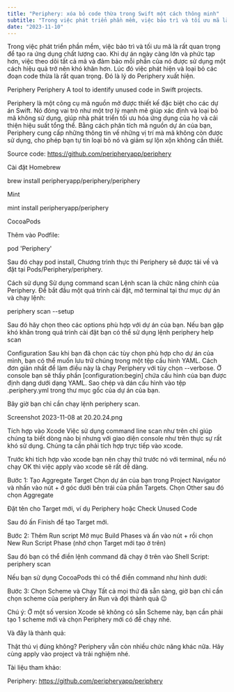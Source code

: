```yaml
---
title: "Periphery: xóa bỏ code thừa trong Swift một cách thông minh"
subtitle: "Trong việc phát triển phần mềm, việc bảo trì và tối ưu mã là rất quan trọng để tạo ra ứng dụng chất lượng cao. Khi dự án ngày càng lớn và phức tạp hơn, việc theo dõi tất cả mã và đảm bảo mỗi phần của nó được sử dụng một cách hiệu quả trở nên khó khăn hơn.."
date: "2023-11-10"
---
```


Trong việc phát triển phần mềm, việc bảo trì và tối ưu mã là rất quan trọng để tạo ra ứng dụng chất lượng cao. Khi dự án ngày càng lớn và phức tạp hơn, việc theo dõi tất cả mã và đảm bảo mỗi phần của nó được sử dụng một cách hiệu quả trở nên khó khăn hơn. Lúc đó việc phát hiện và loại bỏ các đoạn code thừa là rất quan trọng. Đó là lý do Periphery xuất hiện.

Periphery
Periphery A tool to identify unused code in Swift projects.

Periphery là một công cụ mã nguồn mở được thiết kế đặc biệt cho các dự án Swift. Nó đóng vai trò như một trợ lý mạnh mẽ giúp xác định và loại bỏ mã không sử dụng, giúp nhà phát triển tối ưu hóa ứng dụng của họ và cải thiện hiệu suất tổng thể. Bằng cách phân tích mã nguồn dự án của bạn, Periphery cung cấp những thông tin về những vị trí mà mã không còn được sử dụng, cho phép bạn tự tin loại bỏ nó và giảm sự lộn xộn không cần thiết.

Source code: https://github.com/peripheryapp/periphery

Cài đặt
Homebrew

brew install peripheryapp/periphery/periphery

Mint

mint install peripheryapp/periphery

CocoaPods

Thêm vào Podfile:

pod 'Periphery'

Sau đó chạy pod install, Chương trình thực thi Periphery sẽ được tải về và đặt tại Pods/Periphery/periphery.

Cách sử dụng
Sử dụng command scan
Lệnh scan là chức năng chính của Periphery. Để bắt đầu một quá trình cài đặt, mở terminal tại thư mục dự án và chạy lệnh:

periphery scan --setup

Sau đó hãy chọn theo các options phù hợp với dự án của bạn. Nếu bạn gặp khó khăn trong quá trình cài đặt bạn có thể sử dụng lệnh periphery help scan

Configuration
Sau khi bạn đã chọn các tùy chọn phù hợp cho dự án của mình, bạn có thể muốn lưu trữ chúng trong một tệp cấu hình YAML. Cách đơn giản nhất để làm điều này là chạy Periphery với tùy chọn --verbose. Ở console bạn sẽ thấy phần [configuration:begin] chứa cấu hình của bạn được định dạng dưới dạng YAML. Sao chép và dán cấu hình vào tệp .periphery.yml trong thư mục gốc của dự án của bạn.

Bây giờ bạn chỉ cần chạy lệnh periphery scan.

Screenshot 2023-11-08 at 20.20.24.png

Tích hợp vào Xcode
Việc sử dụng command line scan như trên chỉ giúp chúng ta biết dòng nào bị nhưng với giao diện console như trên thực sự rất khó sử dụng. Chúng ta cần phải tích hợp trực tiếp vào xcode.

Trước khi tích hợp vào xcode bạn nên chạy thử trước nó với terminal, nếu nó chạy OK thì việc apply vào xcode sẽ rất dễ dàng.

Bước 1: Tạo Aggregate Target
Chọn dự án của bạn trong Project Navigator và nhấn vào nút + ở góc dưới bên trái của phần Targets. Chọn Other sau đó chọn Aggregate


Đặt tên cho Target mới, ví dụ Periphery hoặc Check Unused Code


Sau đó ấn Finish để tạo Target mới.

Bước 2: Thêm Run script
Mở mục Build Phases và ấn vào nút + rồi chọn New Run Script Phase (nhớ chọn Target mới tạo ở trên)


Sau đó bạn có thể điền lệnh command đã chạy ở trên vào Shell Script: periphery scan

Nếu bạn sử dụng CocoaPods thì có thể điền command như hình dưới:


Bước 3: Chọn Scheme và Chạy
Tất cả mọi thứ đã sẵn sàng, giờ bạn chỉ cần chọn scheme của periphery ấn Run và đợi thành quả 😉


Chú ý: Ở một số version Xcode sẽ không có sẵn Scheme này, bạn cần phải tạo 1 scheme mới và chọn Periphery mới có để chạy nhé.

Và đây là thành quả:


Thật thú vị đúng không? Periphery vẫn còn nhiều chức năng khác nữa. Hãy cùng apply vào project và trải nghiệm nhé.

Tài liệu tham khảo:

Periphery: https://github.com/peripheryapp/periphery